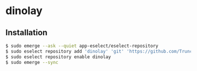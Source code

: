 # dinolay

## Installation
```bash
$ sudo emerge --ask --quiet app-eselect/eselect-repository
$ sudo eselect repository add 'dinolay' 'git' 'https://github.com/TruncatedDinosour/dinolay.git'
$ sudo eselect repository enable dinolay
$ sudo emerge --sync
```

